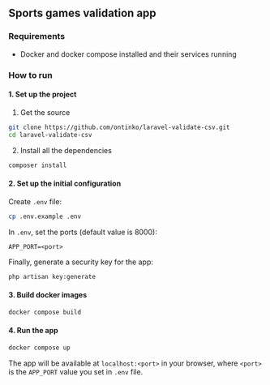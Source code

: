 ## Sports games validation app

### Requirements

-   Docker and docker compose installed and their services running

### How to run

#### 1. Set up the project

1. Get the source

```sh
git clone https://github.com/ontinko/laravel-validate-csv.git
cd laravel-validate-csv
```

2. Install all the dependencies

```sh
composer install
```

#### 2. Set up the initial configuration

Create `.env` file:

```sh
cp .env.example .env
```

In `.env`, set the ports (default value is 8000):

```
APP_PORT=<port>
```

Finally, generate a security key for the app:

```sh
php artisan key:generate
```

#### 3. Build docker images

```sh
docker compose build
```

#### 4. Run the app

```sh
docker compose up
```

The app will be available at `localhost:<port>` in your browser, where `<port>` is the `APP_PORT` value you set in `.env` file.
